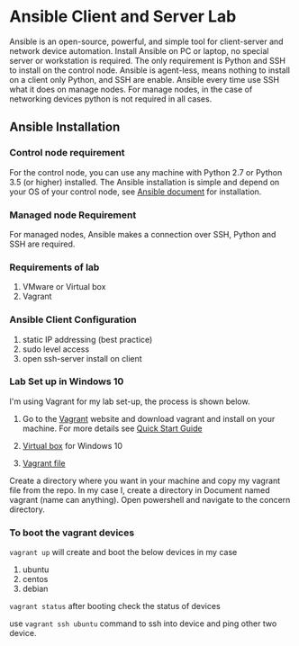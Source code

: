 # Ansible Client and Server Lab

Ansible is an open-source, powerful, and simple tool for client-server and network device automation. Install Ansible on PC or laptop, no special server or workstation is required. The only requirement is Python and SSH to install on the control node. Ansible is agent-less, means nothing to install on a client only Python, and SSH are enable. Ansible every time use SSH what it does on manage nodes. For manage nodes, in the case of networking devices python is not required in all cases.

## Ansible Installation

### Control node requirement

For the control node, you can use any machine with Python 2.7 or Python 3.5 (or higher) installed. The Ansible installation is simple and depend on your OS of your control node, see [Ansible document](https://docs.ansible.com/ansible/2.9/installation_guide/index.html) for installation.

### Managed node Requirement

For managed nodes, Ansible makes a connection over SSH, Python and SSH are required.

### Requirements of lab

1. VMware or Virtual box
2. Vagrant

### Ansible Client Configuration

1. static IP addressing (best practice)
2. sudo level access
3. open ssh-server install on client

### Lab Set up in Windows 10

I'm using Vagrant for my lab set-up, the process is shown below.

1. Go to the [Vagrant](https://www.vagrantup.com/) website and download vagrant and install on your machine. For more details see [Quick Start Guide](https://learn.hashicorp.com/tutorials/vagrant/getting-started-index?in=vagrant/getting-started)

2. [Virtual box](https://www.virtualbox.org/wiki/Downloads) for Windows 10

3. [Vagrant file]()

Create a directory where you want in your machine and copy my vagrant file from the repo. In my case I, create a directory in Document named vagrant (name can anything). Open powershell and navigate to the concern directory.

### To boot the vagrant devices

```vagrant up```  will create and boot the below devices in my case

1. ubuntu
2. centos
3. debian

```vagrant status```  after booting check the status of devices

use ```vagrant ssh ubuntu``` command to ssh into device and ping other two device.
